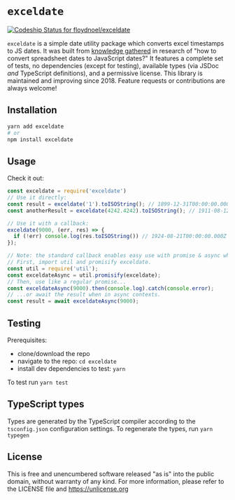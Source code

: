 # `exceldate`

[![Codeship Status for floydnoel/exceldate](https://app.codeship.com/projects/362f08b0-c04a-0136-91bf-5a413c092475/status?branch=master)](https://app.codeship.com/projects/313502)

`exceldate` is a simple date utility package which converts excel timestamps to JS dates. It was built from [knowledge gathered](https://github.com/floydnoel/exceldate/blob/master/index.js#L31) in research of "how to convert spreadsheet dates to JavaScript dates?" It features a complete set of tests, no dependencies (except for testing), available types (via JSDoc _and_ TypeScript definitions), and a permissive license. This library is maintained and improving since 2018. Feature requests or contributions are always welcome!

## Installation

```sh
yarn add exceldate
# or
npm install exceldate
```

## Usage

Check it out:

```js
const exceldate = require('exceldate')
// Use it directly:
const result = exceldate('1').toISOString(); // 1899-12-31T00:00:00.000Z
const anotherResult = exceldate(4242.4242).toISOString(); // 1911-08-12T10:10:50.880Z

// Use it with a callback:
exceldate(9000, (err, res) => {
  if (!err) console.log(res.toISOString()) // 1924-08-21T00:00:00.000Z
});

// Note: the standard callback enables easy use with promise & async when desired.
// First, import util and promisify exceldate.
const util = require('util');
const exceldateAsync = util.promisify(exceldate);
// Then, use like a regular promise...
const exceldateAsync(9000).then(console.log).catch(console.error);
// ...or await the result when in async contexts.
const result = await exceldateAsync(9000);
```

## Testing

Prerequisites:

- clone/download the repo
- navigate to the repo: `cd exceldate`
- install dev dependencies to test: `yarn`

To test run `yarn test`

## TypeScript types

Types are generated by the TypeScript compiler according to the `tsconfig.json` configuration settings. To regenerate the types, run `yarn typegen`

## License

This is free and unencumbered software released "as is" into the public domain, without warranty of any kind.
For more information, please refer to the LICENSE file and <https://unlicense.org>
